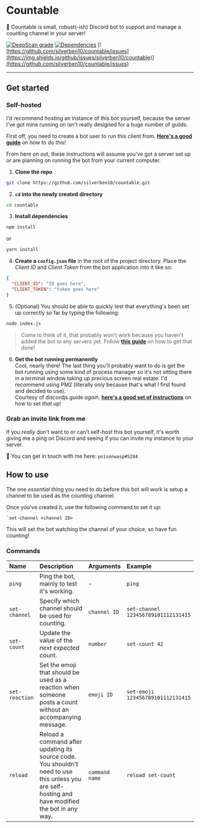 # Countable
🤖 Countable is small, robust(-ish) Discord bot to support and manage a counting channel in your server!

[![DeepScan grade](https://deepscan.io/api/teams/11357/projects/14263/branches/260846/badge/grade.svg)](https://deepscan.io/dashboard#view=project&tid=11357&pid=14263&bid=260846) [![Dependencies](https://img.shields.io/david/silverben10/countable)](https://david-dm.org/silverben10/countable) [![https://github.com/silverben10/countable/issues](https://img.shields.io/github/issues/silverben10/countable)](https://github.com/silverben10/countable/issues)

***

## Get started
### Self-hosted
I'd recommend hosting an instance of this bot yourself, because the server I've got mine running on isn't really designed for a huge number of guilds.

First off, you need to create a bot user to run this client from. [**Here's a good guide**](https://discordjs.guide/preparations/setting-up-a-bot-application.html) on how to do this!

From here on out, these instructions will assume you've got a server set up or are planning on running the bot from your current computer.

1. **Clone the repo**
```zsh
git clone https://github.com/silverben10/countable.git
```

2. **`cd` into the newly created directory**
```zsh
cd countable
```

3. **Install dependencies**
```zsh
npm install
```
or
```zsh
yarn install
```

4. **Create a `config.json` file** in the root of the project directory. Place the *Client ID* and *Client Token* from the bot application into it like so:
```json
{
  "CLIENT_ID": "ID goes here",
  "CLIENT_TOKEN": "token goes here"
}
```

5. (Optional) You should be able to quickly test that everything's been set up correctly so far by typing the following:
```zsh
node index.js
```
> Come to think of it, that probably won't work because you haven't added the bot to any servers yet. Follow [**this guide**](https://discordjs.guide/preparations/adding-your-bot-to-servers.html) on how to get that done!

6. **Get the bot running permanently**  
Cool, nearly there! The last thing you'll probably want to do is get the bot running using some kind of process manager so it's not sitting there in a terminal window taking up precious screen real estate. I'd recommend using PM2 (literally only because that's what *I* first found and decided to use).  
Courtesy of discordjs.guide *again*, [**here's a good set of instructions**](https://discordjs.guide/improving-dev-environment/pm2.html#installation) on how to set *that* up!

### Grab an invite link from me
If you *really* don't want to or can't self-host this bot yourself, it's worth giving me a ping on Discord and seeing if you can invite my instance to your server.

💬 You can get in touch with me here: `poisonwasp#5284`

## How to use
The one *essential* thing you need to do before this bot will work is setup a channel to be used as the counting channel.

Once you've created it, use the following command to set it up:

```
`set-channel <channel ID>
```

This will set the bot watching the channel of your choice, so have fun counting!

### Commands
| Name           | Description                                                                                                                                       | Arguments      | Example                             |
| :------------- | :------------------------------------------------------------------------------------------------------------------------------------------------ | :------------- | :---------------------------------- |
| `ping`         | Ping the bot, mainly to test it's working.                                                                                                        | -              | `ping`                              |
| `set-channel`  | Specify which channel should be used for counting.                                                                                                | `channel ID`   | `set-channel 123456789101112131415` |
| `set-count`    | Update the value of the *next expected* count.                                                                                                    | `number`       | `set-count 42`                      |
| `set-reaction` | Set the emoji that should be used as a reaction when someone posts a count without an accompanying message.                                       | `emoji ID`     | `set-emoji 123456789101112131415`   |
| `reload`       | Reload a command after updating its source code. You shouldn't need to use this unless you are self-hosting and have modified the bot in any way. | `command name` | `reload set-count`                  |
